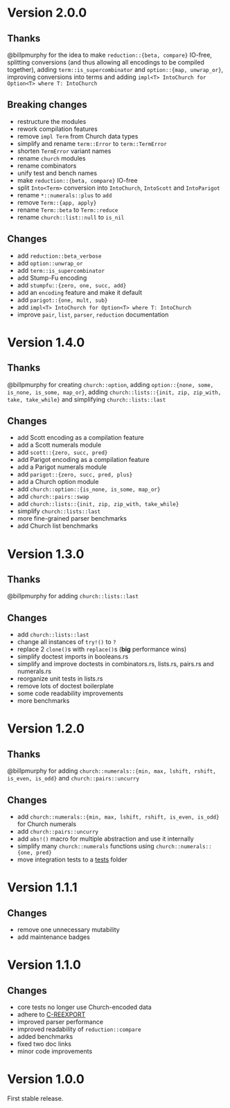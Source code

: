 Version 2.0.0
=============

Thanks
-------
@billpmurphy for the idea to make `reduction::{beta, compare}` IO-free, splitting conversions (and
thus allowing all encodings to be compiled together), adding `term::is_supercombinator` and
`option::{map, unwrap_or}`, improving conversions into terms and adding `impl<T> IntoChurch for
Option<T> where T: IntoChurch`

Breaking changes
-------

- restructure the modules
- rework compilation features
- remove `impl Term` from Church data types
- simplify and rename `term::Error` to `term::TermError`
- shorten `TermError` variant names
- rename `church` modules
- rename combinators
- unify test and bench names
- make `reduction::{beta, compare}` IO-free
- split `Into<Term>` conversion into `IntoChurch`, `IntoScott` and `IntoParigot`
- rename `*::numerals::plus` to `add`
- remove `Term::{app, apply}`
- rename `Term::beta` to `Term::reduce`
- rename `church::list::null` to `is_nil`

Changes
-------
- add `reduction::beta_verbose`
- add `option::unwrap_or`
- add `term::is_supercombinator`
- add Stump-Fu encoding
- add `stumpfu::{zero, one, succ, add}`
- add an `encoding` feature and make it default
- add `parigot::{one, mult, sub}`
- add `impl<T> IntoChurch for Option<T> where T: IntoChurch`
- improve `pair`, `list`, `parser`, `reduction` documentation

Version 1.4.0
=============

Thanks
-------
@billpmurphy for creating `church::option`, adding `option::{none, some, is_none, is_some,
map_or}`, adding `church::lists::{init, zip, zip_with, take, take_while}` and simplifying
`church::lists::last`

Changes
-------

- add Scott encoding as a compilation feature
- add a Scott numerals module
- add `scott::{zero, succ, pred}`
- add Parigot encoding as a compilation feature
- add a Parigot numerals module
- add `parigot::{zero, succ, pred, plus}`
- add a Church option module
- add `church::option::{is_none, is_some, map_or}`
- add `church::pairs::swap`
- add `church::lists::{init, zip, zip_with, take_while}`
- simplify `church::lists::last`
- more fine-grained parser benchmarks
- add Church list benchmarks

Version 1.3.0
=============

Thanks
-------
@billpmurphy for adding `church::lists::last`

Changes
-------

- add `church::lists::last`
- change all instances of `try!()` to `?`
- replace 2 `clone()`s with `replace()`s (**big** performance wins)
- simplify doctest imports in booleans.rs
- simplify and improve doctests in combinators.rs, lists.rs, pairs.rs and numerals.rs
- reorganize unit tests in lists.rs
- remove lots of doctest boilerplate
- some code readability improvements
- more benchmarks

Version 1.2.0
=============

Thanks
-------
@billpmurphy for adding `church::numerals::{min, max, lshift, rshift, is_even, is_odd}` and
`church::pairs::uncurry`

Changes
-------

- add `church::numerals::{min, max, lshift, rshift, is_even, is_odd}` for Church numerals
- add `church::pairs::uncurry`
- add `abs!()` macro for multiple abstraction and use it internally
- simplify many `church::numerals` functions using `church::numerals::{one, pred}`
- move integration tests to a [tests](https://github.com/ljedrz/lambda_calculus/tree/master/tests) folder

Version 1.1.1
=============

Changes
-------

- remove one unnecessary mutability
- add maintenance badges

Version 1.1.0
=============

Changes
-------

- core tests no longer use Church-encoded data
- adhere to [C-REEXPORT](https://github.com/brson/rust-api-guidelines#c-reexport)
- improved parser performance
- improved readability of `reduction::compare`
- added benchmarks
- fixed two doc links
- minor code improvements

Version 1.0.0
=============

First stable release.
